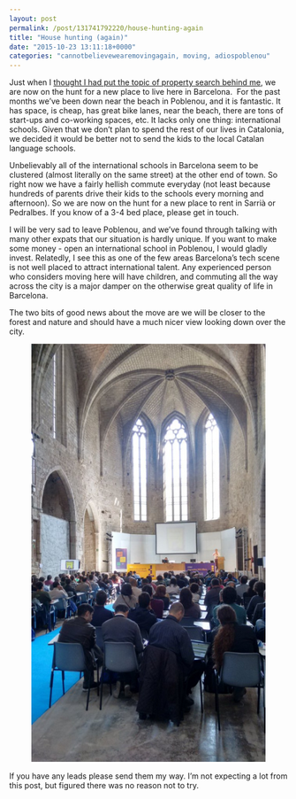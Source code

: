 ```yaml
---
layout: post
permalink: /post/131741792220/house-hunting-again
title: "House hunting (again)"
date: "2015-10-23 13:11:18+0000"
categories: "cannotbelievewearemovingagain, moving, adiospoblenou"
---
```

Just when I <a href="http://www.freyfogle.com/post/130580147055/my-last-day-at-lokku">thought I had put the topic of property search behind me</a>, we are now on the hunt for a new place to live here in Barcelona.  For the past months we’ve been down near the beach in Poblenou, and it is fantastic. It has space, is cheap, has great bike lanes, near the beach, there are tons of start-ups and co-working spaces, etc. It lacks only one thing: international schools. Given that we don’t plan to spend the rest of our lives in Catalonia, we decided it would be better not to send the kids to the local Catalan language schools.

 Unbelievably all of the international schools in Barcelona seem to be clustered (almost literally on the same street) at the other end of town. So right now we have a fairly hellish commute everyday (not least because hundreds of parents drive their kids to the schools every morning and afternoon). So we are now on the hunt for a new place to rent in Sarrià or Pedralbes. If you know of a 3-4 bed place, please get in touch. 

I will be very sad to leave Poblenou, and we’ve found through talking with many other expats that our situation is hardly unique. If you want to make some money - open an international school in Poblenou, I would gladly invest. Relatedly, I see this as one of the few areas Barcelona’s tech scene is not well placed to attract international talent. Any experienced person who considers moving here will have children, and commuting all the way across the city is a major damper on the otherwise great quality of life in Barcelona. 

The two bits of good news about the move are we will be closer to the forest and nature and should have a much nicer view looking down over the city.  

<center><figure data-orig-width="1024" data-orig-height="768" class="tmblr-full"><center><img data-orig-width="1024" data-orig-height="768" src="/img/blog/540.jpg"/></center></figure></center><p/>
If you have any leads please send them my way. I’m not expecting a lot from this post, but figured there was no reason not to try.
